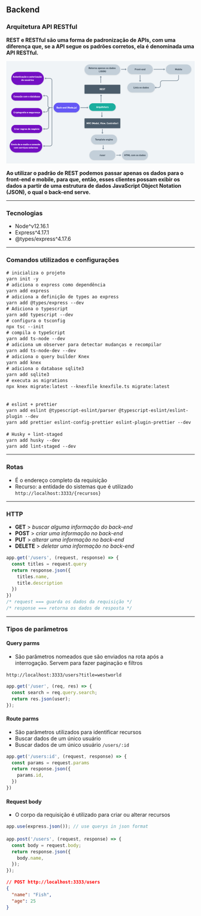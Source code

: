 ## Backend

### Arquitetura API RESTful

**REST e RESTful são uma forma de padronização de APIs, com uma diferença que, se a API segue os padrões corretos, ela é denominada uma API RESTful.**

<img src="https://raw.githubusercontent.com/rwietter/e-coleta/master/.github/architecture/NLW%402x.png" width="900px" alt="arquitetura do back-end">

**Ao utilizar o padrão de REST podemos passar apenas os dados para o front-end e mobile, para que, então, esses clientes possam exibir os dados a partir de uma estrutura de dados JavaScript Object Notation (JSON), o qual o back-end serve.**

---

### Tecnologias

- Node^v12.16.1
- Express^4.17.1
- @types/express^4.17.6

---

### Comandos utilizados e configurações

```shell
# inicializa o projeto
yarn init -y
# adiciona o express como dependência
yarn add express
# adiciona a definição de types ao express
yarn add @types/express --dev
# Adiciona o typescript
yarn add typescript --dev
# configura o tsconfig
npx tsc --init
# compila o typeScript
yarn add ts-node --dev
# adiciona um observer para detectar mudanças e recompilar
yarn add ts-node-dev --dev
# adiciona o query builder Knex
yarn add knex
# adiciona o database sqlite3
yarn add sqlite3
# executa as migrations
npx knex migrate:latest --knexfile knexfile.ts migrate:latest


# eslint + prettier
yarn add eslint @typescript-eslint/parser @typescript-eslint/eslint-plugin --dev
yarn add prettier eslint-config-prettier eslint-plugin-prettier --dev

# Husky + lint-staged
yarn add husky --dev
yarn add lint-staged --dev
```

---

### Rotas

- É o endereço completo da requisição
- Recurso: a entidade do sistemas que é utilizado
  `http://localhost:3333/{recursos}`

---

### HTTP

- **GET** > _buscar alguma informação do back-end_
- **POST** > _criar uma informação no back-end_
- **PUT** > _alterar uma informação no back-end_
- **DELETE** > _deletar uma informação no back-end_

```javascript
app.get('/users', (request, response) => {
  const titles = request.query
  return response.json({
    titles.name,
    title.description
  })
})
/* request === guarda os dados da requisição */
/* response === retorna os dados de resposta */
```

---

### Tipos de parâmetros

#### Query parms

- São parâmetros nomeados que são enviados na rota após a interrogação. Servem para fazer paginação e filtros

`http://localhost:3333/users?title=westworld`

```javascript
app.get('/user', (req, res) => {
  const search = req.query.search;
  return res.json(user);
});
```

#### Route parms

- São parâmetros utilizados para identificar recursos
- Buscar dados de um único usuário
- Buscar dados de um único usuário
  `/users/:id`

```javascript
app.get('/users:id', (request, response) => {
  const params = request.params
  return response.json({
    params.id,
  })
})
```

#### Request body

- O corpo da requisição é utilizado para criar ou alterar recursos

```javascript
app.use(express.json()); // use querys in json format

app.post('/users', (request, response) => {
  const body = request.body;
  return response.json({
    body.name,
  });
});
```

```json
// POST http://localhost:3333/users
{
  "name": "Fish",
  "age": 25
}
```
